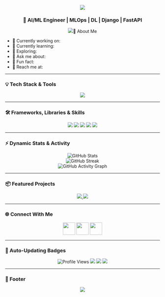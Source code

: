 <!-- Hero Banner -->
<p align="center">
  <img src="https://capsule-render.vercel.app/api?type=waving&color=0:00BFFF,100:1E90FF&height=250&section=header&text=👋%20Hey%20there!%20I'm%20Mohammed%20Ahmed%20Hassan&fontSize=40&fontColor=ffffff&animation=fadeIn&fontAlignY=35" />
</p>

<h3 align="center">🚀 AI/ML Engineer | MLOps | DL | Django | FastAPI </h3>

<!-- Typing SVG Intro -->
<p align="center">
  <img src="https://readme-typing-svg.herokuapp.com?font=Fira+Code&size=22&pause=1000&color=00BFFF&center=true&vCenter=true&width=600&lines=A few key phrases like Deep+Learning+Engineer;MLOps+Developer;Startup+Builder;AI+Engineer+from+Nigeria
</p>

---

### 🧠 About Me
- 🔭 Currently working on: **<!-- FILL HERE -->**
- 🌱 Currently learning: **<!-- FILL HERE -->**
- 🧩 Exploring: **<!-- FILL HERE (e.g. RAG, Edge AI, LLMs, etc.) -->**
- 💬 Ask me about: **<!-- FILL HERE -->**
- 🧠 Fun fact: **<!-- FILL HERE -->**
- 📨 Reach me at: **<!-- FILL HERE: Email or contact -->**

---

### 💡 Tech Stack & Tools
<p align="center">
  <img src="https://skillicons.dev/icons?i=python,pytorch,tensorflow,django,fastapi,postgresql,docker,git,github,linux,react,html,css,js" />
</p>

---

### 🛠️ Frameworks, Libraries & Skills
<p align="center">
  <img src="https://img.shields.io/badge/Deep%20Learning-%23FF6F00.svg?style=for-the-badge&logo=tensorflow&logoColor=white" />
  <img src="https://img.shields.io/badge/MLOps-%2300C7B7.svg?style=for-the-badge&logo=docker&logoColor=white" />
  <img src="https://img.shields.io/badge/Backend-Django%20%7C%20FastAPI-blue?style=for-the-badge" />
  <img src="https://img.shields.io/badge/Database-PostgreSQL-lightblue?style=for-the-badge&logo=postgresql&logoColor=white" />
  <img src="https://img.shields.io/badge/Frontend-React%20%7C%20Flutter-lightgrey?style=for-the-badge" />
</p>

---

### ⚡ Dynamic Stats & Activity
<p align="center">
  <img src="https://github-readme-stats.vercel.app/api?username=mohammedah10&show_icons=true&theme=tokyonight" alt="GitHub Stats" />
  <br />
  <img src="https://github-readme-streak-stats.herokuapp.com?user=mohammedah10>&theme=tokyonight" alt="GitHub Streak" />
  <br />
  <img src="https://github-readme-activity-graph.vercel.app/graph?username=mohammedah10&theme=react-dark&hide_border=true" alt="GitHub Activity Graph" />
</p>

---

### 📦 Featured Projects
<p align="center">
  <a href="https://github.com/<!-- FILL HERE: username/repo1 -->">
    <img src="https://github-readme-stats.vercel.app/api/pin/?username=<!-- FILL HERE: username -->&repo=<!-- FILL HERE: repo1 -->&theme=tokyonight" />
  </a>
  <a href="https://github.com/<!-- FILL HERE: username/repo2 -->">
    <img src="https://github-readme-stats.vercel.app/api/pin/?username=<!-- FILL HERE: username -->&repo=<!-- FILL HERE: repo2 -->&theme=tokyonight" />
  </a>
  <!-- Add more if needed -->
</p>

---

### 🌐 Connect With Me
<p align="center">
  <a href="https://linkedin.com/in/mohammed-ahmed-hassan"><img src="https://skillicons.dev/icons?i=linkedin" width="40" /></a>
  <a href="https://x.com/MohammedAH70"><img src="https://skillicons.dev/icons?i=twitter" width="40" /></a>
  <a href="https://github.com/MohammedAH10"><img src="https://skillicons.dev/icons?i=github" width="40" /></a>
</p>

---

### 🧩 Auto-Updating Badges
<p align="center">
  <img src="https://komarev.com/ghpvc/?username=<!-- FILL HERE: Your Username -->&color=blue&style=for-the-badge" alt="Profile Views" />
  <img src="https://img.shields.io/badge/Currently%20Learning-<!-- FILL HERE (short text) -->-blue?style=for-the-badge" />
  <img src="https://img.shields.io/badge/Working%20On-<!-- FILL HERE (short text) -->-brightgreen?style=for-the-badge" />
  <img src="https://img.shields.io/badge/Lives%20In-Nigeria-yellow?style=for-the-badge" />
</p>

---

### 🎨 Footer
<p align="center">
  <img src="https://capsule-render.vercel.app/api?type=waving&color=0:1E90FF,100:00BFFF&height=150&section=footer" />
</p>
